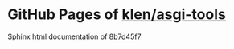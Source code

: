 GitHub Pages of [klen/asgi-tools](https://github.com/klen/asgi-tools.git)
===
Sphinx html documentation of [8b7d45f7](https://github.com/klen/asgi-tools/tree/8b7d45f72b656454b74480632cd0658ebf50e47c)
